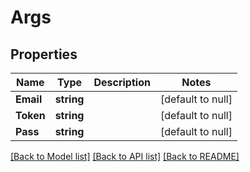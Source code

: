 # Args

## Properties
Name | Type | Description | Notes
------------ | ------------- | ------------- | -------------
**Email** | **string** |  | [default to null]
**Token** | **string** |  | [default to null]
**Pass** | **string** |  | [default to null]

[[Back to Model list]](../README.md#documentation-for-models) [[Back to API list]](../README.md#documentation-for-api-endpoints) [[Back to README]](../README.md)



